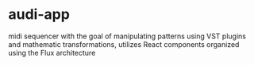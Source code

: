 # audi-app
midi sequencer with the goal of manipulating patterns using VST plugins and mathematic transformations, utilizes React components organized using the Flux architecture
